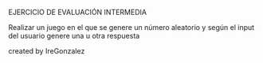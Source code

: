 EJERCICIO DE EVALUACIÓN INTERMEDIA

Realizar un juego en el que se genere un número aleatorio y según el input del usuario genere una u otra respuesta


created by IreGonzalez
